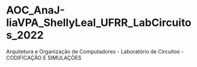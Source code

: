 # AOC_AnaJ-liaVPA_ShellyLeal_UFRR_LabCircuitos_2022
Arquitetura e Organização de Computadores - Laboratório de Circuitos  - CODIFICAÇÃO E SIMULAÇÕES 
